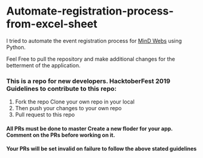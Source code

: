 # Automate-registration-process-from-excel-sheet

I tried to automate the event registration process for [MinD Webs](https://mindwebs.org) using Python.

Feel Free to pull the repository and make additional changes for the betterment of the application.

### This is a repo for new developers. HacktoberFest 2019 Guidelines to contribute to this repo:

1. Fork the repo Clone your own repo in your local
2. Then push your changes to your own repo
3. Pull request to this repo

#### All PRs must be done to master Create a new floder for your app. Comment on the PRs before working on it.

#### Your PRs will be set invalid on failure to follow the above stated guidelines

